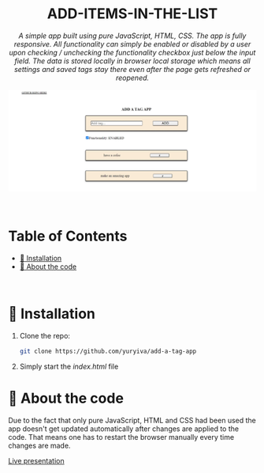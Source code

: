 <p align="center">
  <h1 align="center">ADD-ITEMS-IN-THE-LIST</h1>

  <p align="center">
    <i>
    A simple app built using pure JavaScript, HTML, CSS. The app is fully responsive.
    All functionality can simply be enabled or disabled by a user upon checking / unchecking the functionality checkbox just below the input field.
    The data is stored locally in browser local storage which means all settings and saved tags stay there even after the page gets refreshed or reopened. 
    </i>
    <br />
    <br />
    <img src='./screenshot.jpg' alt='screenshot' width=948px height=auto>
</p>
</br>

# Table of Contents

- [:floppy_disk: Installation](#floppy_disk-installation)
- [:microscope: About the code](#microscope-about-the-code)

</br>

# :floppy_disk: Installation

1. Clone the repo:
   ```sh
   git clone https://github.com/yuryiva/add-a-tag-app
   ```
2. Simply start the <i>index.html</i> file

# :microscope: About the code

Due to the fact that only pure JavaScript, HTML and CSS had been used the app doesn't get updated automatically after changes are applied to the code. That means one has to restart the browser manually every time changes are made.

<a href="https://find-a-country.netlify.app" target="_blank">Live presentation</a>

